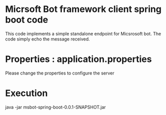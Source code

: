 # Micrsoft Bot framework  client spring boot code 
This code implements a simple standalone endpoint for Micsrosoft bot. The code simply echo the message received.

# Properties : application.properties
Please change the properties to configure the server

# Execution
java -jar msbot-spring-boot-0.0.1-SNAPSHOT.jar
